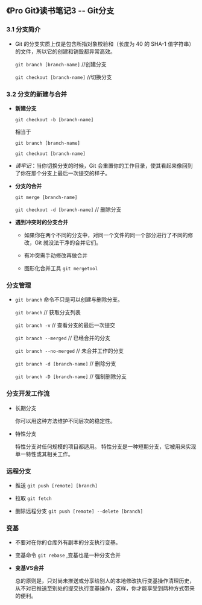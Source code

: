 ## 《Pro Git》读书笔记3 -- Git分支

### 3.1 分支简介

* Git 的分支实质上仅是包含所指对象校验和（长度为 40 的 SHA-1 值字符串）的文件，所以它的创建和销毁都异常高效。

	`git branch [branch-name]`  //创建分支
	
	`git checkout [branch-name]`  //切换分支

### 3.2 分支的新建与合并

* **新建分支**

	`git checkout -b [branch-name]`
	
	相当于
	
	`git branch [branch-name]`
	
	`git checkout [branch-name]`

* *请牢记*：当你切换分支的时候，Git 会重置你的工作目录，使其看起来像回到了你在那个分支上最后一次提交的样子。


* **分支的合并** 

	`git merge [branch-name]`
	
	`git checkout -d [branch-name]` // 删除分支
	
* **遇到冲突时的分支合并**

	* 如果你在两个不同的分支中，对同一个文件的同一个部分进行了不同的修改，Git 就没法干净的合并它们。
	
	* 有冲突需手动修改再做合并
	
	* 图形化合并工具 `git mergetool`


### 分支管理

* `git branch` 命令不只是可以创建与删除分支。

	`git branch`  // 获取分支列表
	
	`git branch -v` // 查看分支的最后一次提交
	
	`git branch --merged` // 已经合并的分支
	
	`git branch --no-merged`  // 未合并工作的分支
	
	`git branch -d [branch-name]`  // 删除分支
	
	`git branch -D [branch-name]` // 强制删除分支

### 分支开发工作流

* 长期分支
	
	你可以用这种方法维护不同层次的稳定性。

* 特性分支

	特性分支对任何规模的项目都适用。 特性分支是一种短期分支，它被用来实现单一特性或其相关工作。

### 远程分支

* 推送  `git push [remote] [branch]`

* 拉取  `git fetch`

* 删除远程分支  `git push [remote] --delete [branch]`

### 变基

* 不要对在你的仓库外有副本的分支执行变基。

* 变基命令 `git rebase` ,变基也是一种分支合并

* **变基VS合并**

	总的原则是，只对尚未推送或分享给别人的本地修改执行变基操作清理历史，从不对已推送至别处的提交执行变基操作，这样，你才能享受到两种方式带来的便利。
	
	



